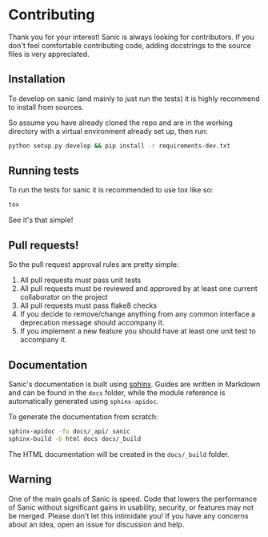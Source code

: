 # Contributing

Thank you for your interest! Sanic is always looking for contributors. If you
don't feel comfortable contributing code, adding docstrings to the source files
is very appreciated.

## Installation

To develop on sanic (and mainly to just run the tests) it is highly recommend to
install from sources.

So assume you have already cloned the repo and are in the working directory with
a virtual environment already set up, then run:

```bash
python setup.py develop && pip install -r requirements-dev.txt
```

## Running tests

To run the tests for sanic it is recommended to use tox like so:

```bash
tox
```

See it's that simple!

## Pull requests!

So the pull request approval rules are pretty simple:
1. All pull requests must pass unit tests
2. All pull requests must be reviewed and approved by at least 
one current collaborator on the project
3. All pull requests must pass flake8 checks
4. If you decide to remove/change anything from any common interface
a deprecation message should accompany it.
5. If you implement a new feature you should have at least one unit
test to accompany it.

## Documentation

Sanic's documentation is built
using [sphinx](http://www.sphinx-doc.org/en/1.5.1/). Guides are written in
Markdown and can be found in the `docs` folder, while the module reference is
automatically generated using `sphinx-apidoc`.

To generate the documentation from scratch:

```bash
sphinx-apidoc -fo docs/_api/ sanic
sphinx-build -b html docs docs/_build
```

The HTML documentation will be created in the `docs/_build` folder.

## Warning

One of the main goals of Sanic is speed. Code that lowers the performance of
Sanic without significant gains in usability, security, or features may not be
merged. Please don't let this intimidate you! If you have any concerns about an
idea, open an issue for discussion and help.
